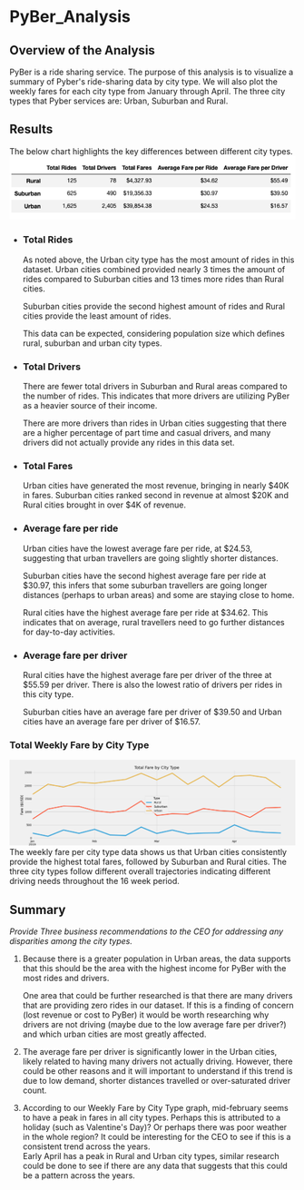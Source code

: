# PyBer_Analysis

## Overview of the Analysis
PyBer is a ride sharing service. The purpose of this analysis is to visualize a summary of Pyber's ride-sharing data by city type. We will also plot the weekly fares for each city type from January through April. The three city types that Pyber services are: Urban, Suburban and Rural.

## Results

The below chart highlights the key differences between different city types.
<img src = "analysis/deliverable1.png"></img>


- ### Total Rides ###

    As noted above, the Urban city type has the most amount of rides in this dataset. Urban cities combined provided nearly 3 times the amount of rides compared to Suburban cities and 13 times more rides than Rural cities.

    Suburban cities provide the second highest amount of rides and Rural cities provide the least amount of rides.

    This data can be expected, considering population size which defines rural, suburban and urban city types.

- ### Total Drivers ###
    
    There are fewer total drivers in Suburban and Rural areas compared to the number of rides. This indicates that more drivers are utilizing PyBer as a heavier source of their income.

    There are more drivers than rides in Urban cities suggesting that there are a higher percentage of part time and casual drivers, and many drivers did not actually provide any rides in this data set.

- ### Total Fares ###
    Urban cities have generated the most revenue, bringing in nearly $40K in fares. Suburban cities ranked second in revenue at almost $20K and Rural cities brought in over $4K of revenue.

- ### Average fare per ride ###

    Urban cities have the lowest average fare per ride, at $24.53, suggesting that urban travellers are going slightly shorter distances. 

    Suburban cities have the second highest average fare per ride at $30.97, this infers that some suburban travellers are going longer distances (perhaps to urban areas) and some are staying close to home.

    Rural cities have the highest average fare per ride at $34.62. This indicates that on average, rural travellers need to go further distances for day-to-day activities.

- ### Average fare per driver ###
    Rural cities have the highest average fare per driver of the three at $55.59 per driver. There is also the lowest ratio of drivers per rides in this city type.

    Suburban cities have an average fare per driver of $39.50 and Urban cities have an average fare per driver of $16.57.
    


### **Total Weekly Fare by City Type** ###

<img src = "analysis/PyBer_fare_summary.png"></img>
    The weekly fare per city type data shows us that Urban cities consistently provide the highest total fares, followed by Suburban and Rural cities. The three city types follow different overall trajectories indicating different driving needs throughout the 16 week period.


## Summary
*Provide Three business recommendations to the CEO for addressing any disparities among the city types.*
1. Because there is a greater population in Urban areas, the data supports that this should be the area with the highest income for PyBer with the most rides and drivers. 

    One area that could be further researched is that there are many drivers that are providing zero rides in our dataset. If this is a finding of concern (lost revenue or cost to PyBer) it would be worth researching why drivers are not driving (maybe due to the low average fare per driver?) and which urban cities are most greatly affected. 

2.  The average fare per driver is significantly lower in the Urban cities, likely related to having many drivers not actually driving. However, there could be other reasons and it will important to understand if this trend is due to low demand, shorter distances travelled or over-saturated driver count. 

3.  According to our Weekly Fare by City Type graph, mid-february seems to have a peak in fares in all city types. Perhaps this is attributed to a holiday (such as Valentine's Day)? Or perhaps there was poor weather in the whole region? It could be interesting for the CEO to see if this is a consistent trend across the years.          
    Early April has a peak in Rural and Urban city types, similar research could be done to see if there are any data that suggests that this could be a pattern across the years.

